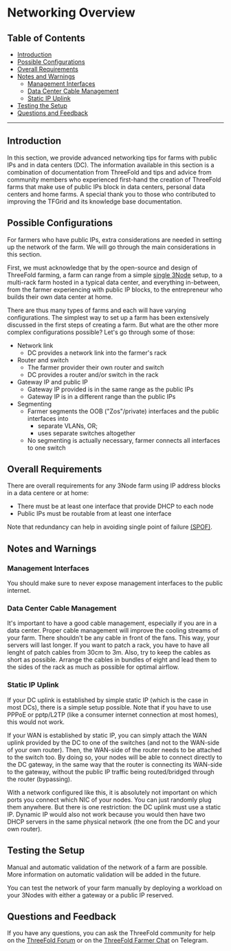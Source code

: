 <h1> Networking Overview </h1>

<h2> Table of Contents </h2>

- [Introduction](#introduction)
- [Possible Configurations](#possible-configurations)
- [Overall Requirements](#overall-requirements)
- [Notes and Warnings](#notes-and-warnings)
  - [Management Interfaces](#management-interfaces)
  - [Data Center Cable Management](#data-center-cable-management)
  - [Static IP Uplink](#static-ip-uplink)
- [Testing the Setup](#testing-the-setup)
- [Questions and Feedback](#questions-and-feedback)

***

## Introduction

In this section, we provide advanced networking tips for farms with public IPs and in data centers (DC). The information available in this section is a combination of documentation from ThreeFold and tips and advice from community members who experienced first-hand the creation of ThreeFold farms that make use of public IPs block in data centers, personal data centers and home farms. A special thank you to those who contributed to improving the TFGrid and its knowledge base documentation.

## Possible Configurations

For farmers who have public IPs, extra considerations are needed in setting up the network of the farm. We will go through the main considerations in this section.

First, we must acknowledge that by the open-source and design of ThreeFold farming, a farm can range from a simple [single 3Node](./3node_building.md) setup, to a multi-rack farm hosted in a typical data center, and everything in-between, from the farmer experiencing with public IP blocks, to the entrepreneur who builds their own data center at home.

There are thus many types of farms and each will have varying configurations. The simplest way to set up a farm has been extensively discussed in the first steps of creating a farm. But what are the other more complex configurations possible? Let's go through some of those:

- Network link
  - DC provides a network link into the farmer's rack
- Router and switch
  - The farmer provider their own router and switch
  - DC provides a router and/or switch in the rack
- Gateway IP and public IP
  - Gateway IP provided is in the same range as the public IPs
  - Gateway IP is in a different range than the public IPs
- Segmenting
  - Farmer segments the OOB ("Zos"/private) interfaces and the public interfaces into 
    - separate VLANs, OR;
    - uses separate switches altogether
  - No segmenting is actually necessary, farmer connects all interfaces to one switch

## Overall Requirements

There are overall requirements for any 3Node farm using IP address blocks in a data centere or at home:

- There must be at least one interface that provide DHCP to each node
- Public IPs must be routable from at least one interface

Note that redundancy can help in avoiding single point of failure [(SPOF)](https://en.wikipedia.org/wiki/Single_point_of_failure).

## Notes and Warnings

### Management Interfaces

You should make sure to never expose management interfaces to the public internet.


### Data Center Cable Management

It's important to have a good cable management, especially if you are in a data center. Proper cable management will improve the cooling streams of your farm. There shouldn't be any cable in front of the fans. This way, your servers will last longer. If you want to patch a rack, you have to have all lenght of patch cables from 30cm to 3m. Also, try to keep the cables as short as possible. Arrange the cables in bundles of eight and lead them to the sides of the rack as much as possible for optimal airflow.

<!--

## Configuring Node Interfaces
Add info on this:

There's a program floating around that allows farmers to configure the interfaces on their nodes. This is done over RMB, and I also developed a script for this purpose. Both might be deprecated with the 3.9 release and new RMB. There should be a documented way of doing this that's relatively accessible.

-->

<!--

### NIC

 QUESTION: Does it matter which NICs are used? -->

### Static IP Uplink

If your DC uplink is established by simple static IP (which is the case in most DCs), there is a simple setup possible. Note that if you have to use PPPoE or pptp/L2TP (like a consumer internet connection at most homes), this would not work. 

If your WAN is established by static IP, you can simply attach the WAN uplink provided by the DC to one of the switches (and not to the WAN-side of your own router). Then, the WAN-side of the router needs to be attached to the switch too. By doing so, your nodes will be able to connect directly to the DC gateway, in the same way that the router is connecting its WAN-side to the gateway, without the public IP traffic being routed/bridged through the router (bypassing). 

With a network configured like this, it is absolutely not important on which ports you connect which NIC of your nodes. You can just randomly plug them anywhere. But there is one restriction: the DC uplink must use a static IP. Dynamic IP would also not work because you would then have two DHCP servers in the same physical network (the one from the DC and your own router).

## Testing the Setup

Manual and automatic validation of the network of a farm are possible. More information on automatic validation will be added in the future.

You can test the network of your farm manually by deploying a workload on your 3Nodes with either a gateway or a public IP reserved.

## Questions and Feedback

If you have any questions, you can ask the ThreeFold community for help on the [ThreeFold Forum](http://forum.threefold.io/) or on the [ThreeFold Farmer Chat](https://t.me/threefoldfarmers) on Telegram.